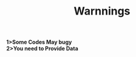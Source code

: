 <center><h1>Warnnings</h1></center>
<br>
<h4>1>Some Codes May bugy
<br>
2>You need to Provide Data</h4>

